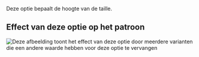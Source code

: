 Deze optie bepaalt de hoogte van de taille.

## Effect van deze optie op het patroon

![Deze afbeelding toont het effect van deze optie door meerdere varianten die een andere waarde hebben voor deze optie te vervangen](ursula_rise_sample.svg "Effect van deze optie op het patroon")
